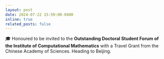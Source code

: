 ```yaml
---
layout: post
date: 2024-07-22 15:59:00-0400
inline: true
related_posts: false
---
```


🎓 Honoured to be invited to the **Outstanding Doctoral Student Forum of the Institute of Computational Mathematics** with a Travel Grant from the Chinese Academy of Sciences. Heading to Beijing. 

